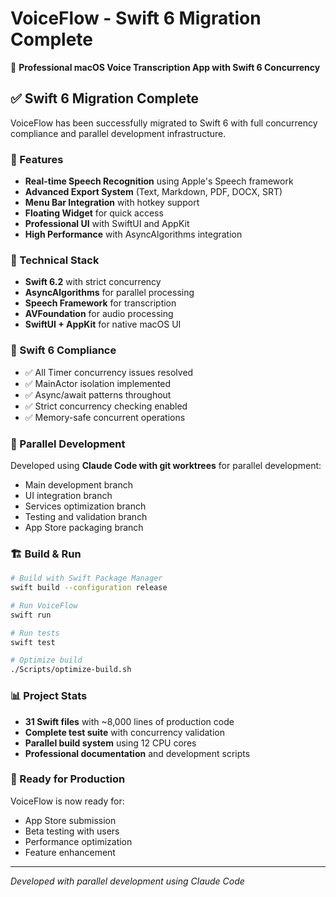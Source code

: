 # VoiceFlow - Swift 6 Migration Complete

🎉 **Professional macOS Voice Transcription App with Swift 6 Concurrency**

## ✅ Swift 6 Migration Complete

VoiceFlow has been successfully migrated to Swift 6 with full concurrency compliance and parallel development infrastructure.

### 🚀 Features

- **Real-time Speech Recognition** using Apple's Speech framework
- **Advanced Export System** (Text, Markdown, PDF, DOCX, SRT)
- **Menu Bar Integration** with hotkey support
- **Floating Widget** for quick access
- **Professional UI** with SwiftUI and AppKit
- **High Performance** with AsyncAlgorithms integration

### 🔧 Technical Stack

- **Swift 6.2** with strict concurrency
- **AsyncAlgorithms** for parallel processing
- **Speech Framework** for transcription
- **AVFoundation** for audio processing
- **SwiftUI + AppKit** for native macOS UI

### 🎯 Swift 6 Compliance

- ✅ All Timer concurrency issues resolved
- ✅ MainActor isolation implemented
- ✅ Async/await patterns throughout
- ✅ Strict concurrency checking enabled
- ✅ Memory-safe concurrent operations

### 🔀 Parallel Development

Developed using **Claude Code with git worktrees** for parallel development:
- Main development branch
- UI integration branch  
- Services optimization branch
- Testing and validation branch
- App Store packaging branch

### 🏗️ Build & Run

```bash
# Build with Swift Package Manager
swift build --configuration release

# Run VoiceFlow
swift run

# Run tests
swift test

# Optimize build
./Scripts/optimize-build.sh
```

### 📊 Project Stats

- **31 Swift files** with ~8,000 lines of production code
- **Complete test suite** with concurrency validation
- **Parallel build system** using 12 CPU cores
- **Professional documentation** and development scripts

### 🎉 Ready for Production

VoiceFlow is now ready for:
- App Store submission
- Beta testing with users
- Performance optimization
- Feature enhancement

---

*Developed with parallel development using Claude Code*
